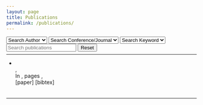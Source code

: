 ```yaml
---
layout: page
title: Publications
permalink: /publications/
---
```


<script>
  function showhide(key) {
    var x = document.getElementById(key);
    if (x.style.display === "none") {
      x.style.display = "block";
    } else {
      x.style.display = "none";
    }
  } 
  function reset(){
    $("#confsearch").prop('selectedIndex', 0);
    $("#confsearch").trigger("change");

    $("#authorsearch").prop('selectedIndex', 0);
    $("#authorsearch").trigger("change");

    $("#keywordsearch").prop('selectedIndex', 0);
    $("#keywordsearch").trigger("change");

    $("#searchbar").prop('value', "");
    $("#searchbar").trigger("change");
  }
  function clean_bibtex(entry){
    entry.querySelector(".bibtexraw").innerHTML = entry.querySelector(".bibtexraw").innerHTML.replace(new RegExp("[ \t]*?keywords[ \t]*?=[ \t]*?{[^}]*},[ \t]*?\n"), "");
    entry.querySelector(".bibtexraw").innerHTML = entry.querySelector(".bibtexraw").innerHTML.replace(new RegExp("[ \t]*?venue[ \t]*?=[ \t]*?{[^}]*},[ \t]*?\n"), "");
    entry.querySelector(".bibtexraw").innerHTML = entry.querySelector(".bibtexraw").innerHTML.replace(new RegExp("[ \t]*?url[ \t]*?=[ \t]*?{[^}]*},[ \t]*?\n"), "");
  }
</script>

 <script type="text/javascript" src="https://cdn.jsdelivr.net/gh/pcooksey/bibtex-js@1.0.0/src/bibtex_js.min.js"></script>
 <bibtex src="/papers.bib"></bibtex>

<select id="authorsearch" class="bibtex_search bibtex_generate_author" search="author">
  <option value="">Search Author</option>
</select>
<select id="confsearch" class="bibtex_search bibtex_generate_venue" search="venue">
  <option value="">Search Conference/Journal</option>
</select>
<select id="keywordsearch" class="bibtex_search bibtex_generate_keywords"
        search="keywords" bibtex_split_by=", ">
  <option value="">Search Keyword</option>
</select>
<input type="text" class="bibtex_search" id="searchbar" placeholder="Search publications">
<input type="reset" onclick="reset()"> 



 <hr style="margin-top: 5pt; margin-bottom: 5pt;"/>

 <div id="bibtex_display">
  <ul>
	 <div class="bibtex_template" callback="clean_bibtex(bibtexentry)">
    <li style="padding-bottom: 15pt;">
      <span class="title" style="font-weight: bold;"></span> 
      <br/> 
      <span class="author"><span class="last"></span>, <span class="first_initial"></span></span> <br/> 
      In <span class="booktitle" style="font-style: italic;"></span>, pages <span class="pages"></span>, <span class="year"></span> <br/>
      <span class="if url" style="">
        <a class="url" style="text-decoration: none;">[paper]</a>
      </span>
      <a class="bibtexVar" onclick="showhide('bib+BIBTEXKEY+')" extra="BIBTEXKEY" style="text-decoration: none; cursor: pointer;">[bibtex]</a>
      <span class="bibtexkey" style="display:none"></span>
      <span class="bibtextypekey" style="display:none"></span>
      <span class="keywords" style="display:none"></span>
      <span class="venue" style="display:none"></span>
      <div class="language-plaintext highlighter-rouge bibtexVar" id="bib+BIBTEXKEY+" extra="BIBTEXKEY" style="display: none; margin-top: 5px;"><pre class="highlight"><code class="bibtexraw"></code></pre></div>
    </li>
  </div>
</ul>
</div>



<div class="bibtex_structure">
  <div class="group year" extra="DESC number">
    <div class="title h2" style="font-weight: bold;"></div>
    <div class="templates"></div>
    <hr style="margin-top: 5pt; margin-bottom: 5pt;"/>
  </div>
</div>
